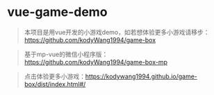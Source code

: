 # vue-game-demo

> 本项目是用vue开发的小游戏demo，如若想体验更多小游戏请移步：https://github.com/kodyWang1994/game-box

> 基于mp-vue的微信小程序版：https://github.com/kodyWang1994/game-box-mp

> 点击体验更多小游戏：https://kodywang1994.github.io/game-box/dist/index.html#/
